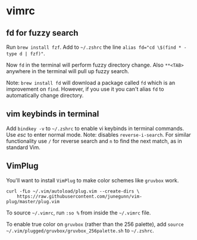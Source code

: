 # vimrc

## fd for fuzzy search

Run `brew install fzf`. Add to `~/.zshrc` the line `alias fd="cd \$(find * -type d | fzf)"`.

Now `fd` in the terminal will perform fuzzy directory change. Also `**<TAB>` anywhere in the terminal will pull up fuzzy search.

Note: `brew install fd` will download a package called `fd` which is an improvement on `find`. However, if you use it you can't alias `fd` to automatically change directory.

## vim keybinds in terminal

Add `bindkey -v` to `~/.zshrc` to enable vi keybinds in terminal commands. Use *esc* to enter normal mode. Note: disables `reverse-i-search`. For similar functionality use `/` for reverse search and `n` to find the next match, as in standard Vim.

## VimPlug

You'll want to install `VimPlug` to make color schemes like `gruvbox` work.

```
curl -fLo ~/.vim/autoload/plug.vim --create-dirs \
    https://raw.githubusercontent.com/junegunn/vim-plug/master/plug.vim
```

To source `~/.vimrc`, run `:so %` from inside the `~/.vimrc` file.

To enable true color on `gruvbox` (rather than the 256 palette), add `source ~/.vim/plugged/gruvbox/gruvbox_256palette.sh` to `~/.zshrc`.
